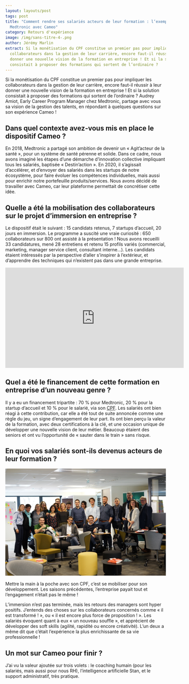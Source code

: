 ```yaml
---
layout: layouts/post
tags: post
title: "Comment rendre ses salariés acteurs de leur formation : l’exemple de
  Medtronic avec Cameo"
category: Retours d'expérience
image: /img/sans-titre-4-.png
author: Jérémy Marlin
extract: Si la monétisation du CPF constitue un premier pas pour impliquer les
  collaborateurs dans la gestion de leur carrière, encore faut-il réussir à leur
  donner une nouvelle vision de la formation en entreprise ! Et si la solution
  consistait à proposer des formations qui sortent de l’ordinaire ?
---
```

Si la monétisation du CPF constitue un premier pas pour impliquer les collaborateurs dans la gestion de leur carrière, encore faut-il réussir à leur donner une nouvelle vision de la formation en entreprise ! Et si la solution consistait à proposer des formations qui sortent de l’ordinaire ? Audrey Amiot, Early Career Program Manager chez Medtronic, partage avec vous sa vision de la gestion des talents, en répondant à quelques questions sur son expérience Cameo !

## Dans quel contexte avez-vous mis en place le dispositif Cameo ?

En 2018, Medtronic a partagé son ambition de devenir un « Agit’acteur de la santé », pour un système de santé pérenne et solide. Dans ce cadre, nous avons imaginé les étapes d’une démarche d’innovation collective impliquant tous les salariés, baptisée « Destin’action ». En 2020, il s’agissait d’accélérer, et d’envoyer des salariés dans les startups de notre écosystème, pour faire évoluer les compétences individuelles, mais aussi pour enrichir notre portefeuille produits/services. Nous avons décidé de travailler avec Cameo, car leur plateforme permettait de concrétiser cette idée.

## Quelle a été la mobilisation des collaborateurs sur le projet d’immersion en entreprise ?

Le dispositif était le suivant : 15 candidats retenus, 7 startups d’accueil, 20 jours en immersion. Le programme a suscité une vraie curiosité : 650 collaborateurs sur 800 ont assisté à la présentation ! Nous avons recueilli 33 candidatures, mené 28 entretiens et retenu 15 profils variés (commercial, marketing, manager service client, consultant interne…). Les candidats étaient intéressés par la perspective d’aller s’inspirer à l’extérieur, et d’apprendre des techniques qui n’existent pas dans une grande entreprise.

<iframe width="560" height="315" src="https://www.youtube.com/embed/8ZlGajqOrPs" title="YouTube video player" frameborder="0" allow="accelerometer; autoplay; clipboard-write; encrypted-media; gyroscope; picture-in-picture" allowfullscreen></iframe> 

## Quel a été le financement de cette formation en entreprise d’un nouveau genre ?

Il y a eu un financement tripartite : 70 % pour Medtronic, 20 % pour la startup d’accueil et 10 % pour le salarié, via son [CPF](/posts/2021-11-16-la-mon%C3%A9tisation-du-cpf%C2%A0-ce-que-vous-et-vos-salari%C3%A9s-allez-y-gagner/). Les salariés ont bien réagi à cette contribution, car elle a été tout de suite annoncée comme une règle du jeu, un signe d’engagement de leur part. Ils ont bien perçu la valeur de la formation, avec deux certifications à la clé, et une occasion unique de développer une nouvelle vision de leur métier. Beaucoup étaient des seniors et ont vu l’opportunité de « sauter dans le train » sans risque.

## En quoi vos salariés sont-ils devenus acteurs de leur formation ?

![](/img/dsc01977.jpg)

Mettre la main à la poche avec son CPF, c’est se mobiliser pour son développement. Les saisons précédentes, l’entreprise payait tout et l’engagement n’était pas le même !

L’immersion n’est pas terminée, mais les retours des managers sont hyper positifs. J’entends des choses sur les collaborateurs concernés comme « il est transformé ! », ou « il est encore plus force de proposition ! ». Les salariés évoquent quant à eux « un nouveau souffle », et apprécient de développer des soft skills (agilité, rapidité ou encore créativité). L’un deux a même dit que c’était l’expérience la plus enrichissante de sa vie professionnelle !



## Un mot sur Cameo pour finir ?

J’ai vu la valeur ajoutée sur trois volets : le coaching humain (pour les salariés, mais aussi pour nous RH), l’intelligence artificielle Stan, et le support administratif, très pratique.